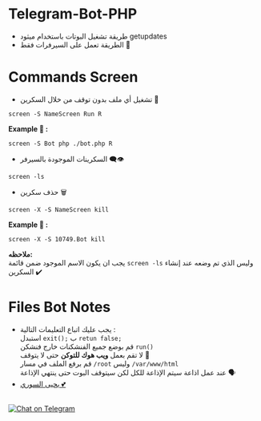 # Telegram-Bot-PHP
* طريقة تشغيل البوتات باستخدام ميثود getupdates
* الطريقة تعمل على السيرفرات فقط 🙂
# Commands Screen
* تشغيل أي ملف بدون توقف من خلال السكرين 💯
```
screen -S NameScreen Run R
```
<b>Example 🔰 :</b>
```
screen -S Bot php ./bot.php R
```
* السكرينات الموجودة بالسيرفر 👁‍🗨
```
screen -ls
```
* حذف سكرين 🗑
```
screen -X -S NameScreen kill
```
<b>Example 🔰 :</b>
```
screen -X -S 10749.Bot kill
```
<b>ملاحظه:</b><br>
يجب ان يكون الاسم الموجود ضمن قائمة `screen -ls` وليس الذي تم وضعه عند إنشاء السكرين ✔️
# Files Bot Notes
* يجب عليك اتباع التعليمات التالية : <br>
استبدل `exit();` ب `retun false;` <br>
قم بوضع جميع الفنشكنات خارج فنشكن `run()` <br>
لا تقم بعمل <b>ويب هوك للتوكن</b> حتى لا يتوقف 🙂 <br>
قم برفع الملف في مسار `/root` وليس `/var/www/html` <br>
عند عمل اذاعة سيتم الإذاعة للكل لكن سيتوقف البوت حتى ينتهي الإذاعة 🗣️ <br>
* [يحيى السوري 💕](https://t.me/KKYKKN)
<br>
<a href="https://t.me/Dv_Wolf"><img src="https://img.shields.io/badge/Chat-on%20Telegram-2CA5E0.svg?logo=telegram&style=for-the-badge" alt="Chat on Telegram"/></a>
